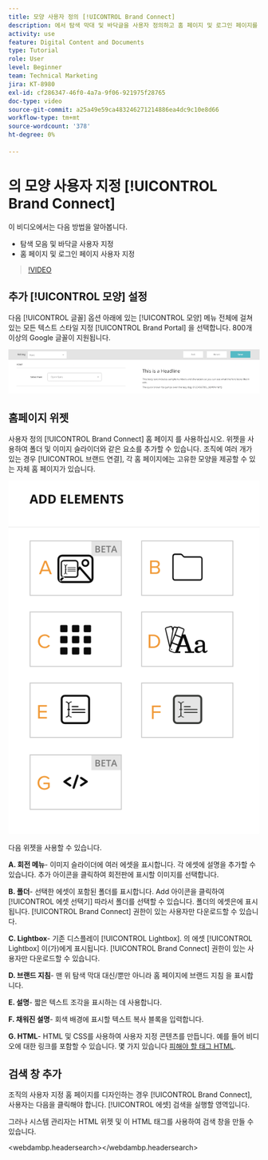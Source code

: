 ```yaml
---
title: 모양 사용자 정의 [!UICONTROL Brand Connect]
description: 에서 탐색 막대 및 바닥글을 사용자 정의하고 홈 페이지 및 로그인 페이지를 사용자 정의하는 방법에 대해 알아봅니다 [!UICONTROL Brand Connect] 대상 [!UICONTROL WORKFRONT DAM].
activity: use
feature: Digital Content and Documents
type: Tutorial
role: User
level: Beginner
team: Technical Marketing
jira: KT-8980
exl-id: cf286347-46f0-4a7a-9f06-921975f28765
doc-type: video
source-git-commit: a25a49e59ca483246271214886ea4dc9c10e8d66
workflow-type: tm+mt
source-wordcount: '378'
ht-degree: 0%

---
```


# 의 모양 사용자 지정 [!UICONTROL Brand Connect]

이 비디오에서는 다음 방법을 알아봅니다.

* 탐색 모음 및 바닥글 사용자 지정
* 홈 페이지 및 로그인 페이지 사용자 지정

>[!VIDEO](https://video.tv.adobe.com/v/335242/?quality=12&learn=on)

## 추가 [!UICONTROL 모양] 설정

다음 [!UICONTROL 글꼴] 옵션 아래에 있는 [!UICONTROL 모양] 메뉴 전체에 걸쳐 있는 모든 텍스트 스타일 지정 [!UICONTROL Brand Portal] 을 선택합니다. 800개 이상의 Google 글꼴이 지원됩니다.

![다음 [!UICONTROL 글꼴] 옵션 아래에 있는 [!UICONTROL 모양] 메뉴 스타일 [!UICONTROL Brand Portal]](assets/02-brand-connect-appearance-font.png)

## 홈페이지 위젯

사용자 정의 [!UICONTROL Brand Connect] 홈 페이지 를 사용하십시오. 위젯을 사용하여 폴더 및 이미지 슬라이더와 같은 요소를 추가할 수 있습니다. 조직에 여러 개가 있는 경우 [!UICONTROL 브랜드 연결], 각 홈 페이지에는 고유한 모양을 제공할 수 있는 자체 홈 페이지가 있습니다.

![다음에 대해 사용 가능한 위젯의 스크린샷 [!UICONTROL Brand Connect] homepage](assets/03-brand-connect-home-page-widgets.png)

다음 위젯을 사용할 수 있습니다.

**A. 회전 메뉴**- 이미지 슬라이더에 여러 에셋을 표시합니다. 각 에셋에 설명을 추가할 수 있습니다. 추가 아이콘을 클릭하여 회전판에 표시할 이미지를 선택합니다.

**B. 폴더**- 선택한 에셋이 포함된 폴더를 표시합니다. Add 아이콘을 클릭하여 [!UICONTROL 에셋 선택기] 따라서 폴더를 선택할 수 있습니다. 폴더의 에셋은에 표시됩니다. [!UICONTROL Brand Connect] 권한이 있는 사용자만 다운로드할 수 있습니다.

**C. Lightbox**- 기존 디스플레이 [!UICONTROL Lightbox]. 의 에셋 [!UICONTROL Lightbox] 이(가)에게 표시됩니다. [!UICONTROL Brand Connect] 권한이 있는 사용자만 다운로드할 수 있습니다.

**D. 브랜드 지침**- 맨 위 탐색 막대 대신/뿐만 아니라 홈 페이지에 브랜드 지침 을 표시합니다.

**E. 설명**- 짧은 텍스트 조각을 표시하는 데 사용합니다.

**F. 채워진 설명**- 회색 배경에 표시할 텍스트 복사 블록을 입력합니다.

**G. HTML**- HTML 및 CSS를 사용하여 사용자 지정 콘텐츠를 만듭니다. 예를 들어 비디오에 대한 링크를 포함할 수 있습니다. 몇 가지 있습니다 [피해야 할 태그 HTML](https://www.damsuccess.com/hc/en-us/articles/206170043-Brand-Connect-Admin-Guide#html).

## 검색 창 추가

조직의 사용자 지정 홈 페이지를 디자인하는 경우 [!UICONTROL Brand Connect], 사용자는 다음을 클릭해야 합니다. [!UICONTROL 에셋] 검색을 실행할 영역입니다.

그러나 시스템 관리자는 HTML 위젯 및 이 HTML 태그를 사용하여 검색 창을 만들 수 있습니다.

&lt;webdambp.headersearch>&lt;/webdambp.headersearch>
